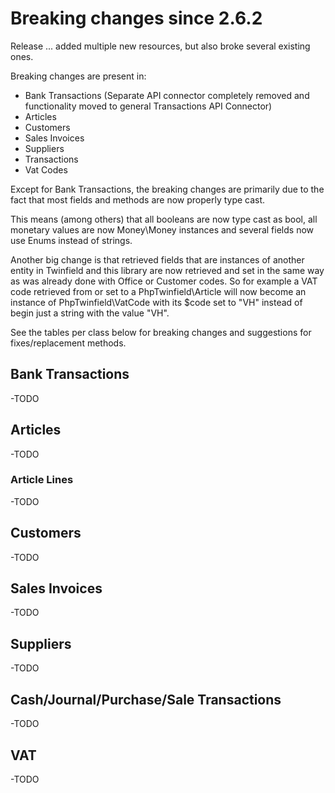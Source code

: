 # Breaking changes since 2.6.2
Release ... added multiple new resources, but also broke several existing ones.

Breaking changes are present in:
- Bank Transactions (Separate API connector completely removed and functionality moved to general Transactions API Connector)
- Articles
- Customers
- Sales Invoices
- Suppliers
- Transactions
- Vat Codes

Except for Bank Transactions, the breaking changes are primarily due to the fact that most fields and methods are now properly type cast.

This means (among others) that all booleans are now type cast as bool, all monetary values are now Money\Money instances and several fields now use Enums instead of strings.

Another big change is that retrieved fields that are instances of another entity in Twinfield and this library are now retrieved and set in the same way as was already done with Office or Customer codes.
So for example a VAT code retrieved from or set to a PhpTwinfield\Article will now become an instance of PhpTwinfield\VatCode with its $code set to "VH" instead of begin just a string with the value "VH".

See the tables per class below for breaking changes and suggestions for fixes/replacement methods.

## Bank Transactions

-TODO

## Articles

-TODO

### Article Lines

-TODO

## Customers

-TODO

## Sales Invoices

-TODO

## Suppliers

-TODO

## Cash/Journal/Purchase/Sale Transactions

-TODO

## VAT

-TODO